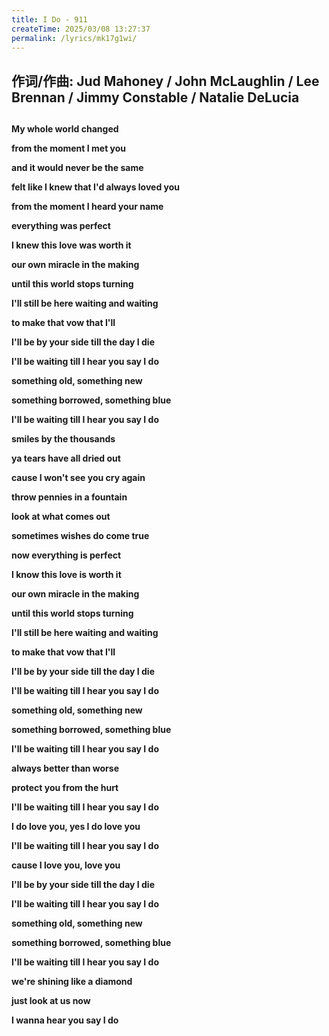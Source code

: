 ```yaml
---
title: I Do - 911
createTime: 2025/03/08 13:27:37
permalink: /lyrics/mk17g1wi/
---
```

## 作词/作曲: Jud Mahoney / John McLaughlin / Lee Brennan / Jimmy Constable / Natalie DeLucia

##

**My whole world changed**

**from the moment I met you**

**and it would never be the same**

**felt like I knew that I'd always loved you**

**from the moment I heard your name**

**everything was perfect**

**I knew this love was worth it**

**our own miracle in the making**

**until this world stops turning**

**I'll still be here waiting and waiting**

**to make that vow that I'll**

**I'll be by your side till the day I die**

**I'll be waiting till I hear you say I do**

**something old, something new**

**something borrowed, something blue**

**I'll be waiting till I hear you say I do**

**smiles by the thousands**

**ya tears have all dried out**

**cause I won't see you cry again**

**throw pennies in a fountain**

**look at what comes out**

**sometimes wishes do come true**

**now everything is perfect**

**I know this love is worth it**

**our own miracle in the making**

**until this world stops turning**

**I'll still be here waiting and waiting**

**to make that vow that I'll**

**I'll be by your side till the day I die**

**I'll be waiting till I hear you say I do**

**something old, something new**

**something borrowed, something blue**

**I'll be waiting till I hear you say I do**

**always better than worse**

**protect you from the hurt**

**I'll be waiting till I hear you say I do**

**I do love you, yes I do love you**

**I'll be waiting till I hear you say I do**

**cause I love you, love you**

**I'll be by your side till the day I die**

**I'll be waiting till I hear you say I do**

**something old, something new**

**something borrowed, something blue**

**I'll be waiting till I hear you say I do**

**we're shining like a diamond**

**just look at us now**

**I wanna hear you say I do**
